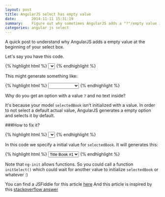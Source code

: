```yaml
---
layout: post
title: AngularJS select has empty value
date:       2014-11-11 15:31:19
summary:    Figure out why sometimes AngularJS adds a "?"/empty value into select elements
categories: angular js select
---
```


A quick post to understand why AngularJS adds a empty value at the beginning of your select box.

Let's say you have this code.

{% highlight html %}
<select class="form-control" ng-model="selectedBook" ng-options="book.id as book.title for book in books"></select>
{% endhighlight %}

This might generate something like:

{% highlight html %}
<select id="item-track" ng-model="selectedBook" ng-options="book.id as book.title for book in books">
	<option value="?" selected="selected"></option>
	<option value="0">Title Book #1</option>
	<option value="1">Title Book #2</option>
	<option value="2">Title Book #3</option>
</select>
{% endhighlight %}

Why do you get an option with a value `?` and no text inside?

It's because your model `selectedBook` isn't initialized with a value. In order to not select a default actual value, AngularJS generates a empty option and selects it by default.

###How to fix it?

{% highlight html %}
<select class="form-control" ng-model="selectedBook" ng-options="book.id as book.title for book in books" ng-init="selectedBook=0"></select>
{% endhighlight %}

In this code we specify a initial value for `selectedBook`. It will generates this:

{% highlight html %}
<select id="item-track" ng-model="selectedBook" ng-options="book.id as book.title for book in books" ng-init="selectedBook=0">
	<option value="0" selected="selected">Title Book #1</option>
	<option value="1">Title Book #2</option>
	<option value="2">Title Book #3</option>
</select>
{% endhighlight %}

Note that `ng-init` allows functions. So you could call a function `initSelect()` which could wait for another value to initialize `selectedBook` or whatever :)

You can find a JSFiddle for this article [here][1]
And this article is inspired by this [stackoverflow answer][2]

  [1]: http://jsfiddle.net/vatweb/e8d6s68a/
  [2]: http://stackoverflow.com/a/13809295/4143960
